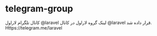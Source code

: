 # telegram-group
کانال تلگرام لاراول @laravel
لینک گروه لاراول در کانال @laravel قرار داده شد.
Https://telegram.me/laravel
